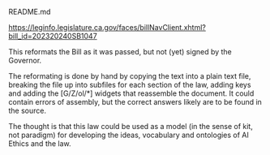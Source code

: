README.md

https://leginfo.legislature.ca.gov/faces/billNavClient.xhtml?bill_id=202320240SB1047

This reformats the Bill as it was passed, but not (yet) signed by the Governor.

The reformating is done by hand by copying the text into a plain text file, breaking the file up into subfiles for each section of the law, adding keys and adding the [G/Z/ol/*] widgets that reassemble the document. It could contain errors of assembly, but the correct answers likely are to be found in the source.

The thought is that this law could be used as a model (in the sense of kit, not paradigm) for developing the ideas, vocabulary and ontologies of AI Ethics and the law.  




